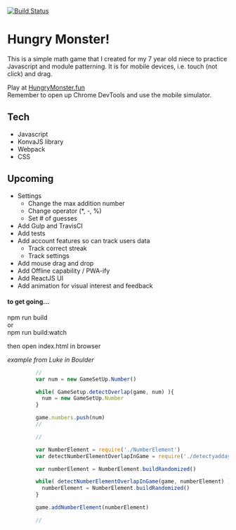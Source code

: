 [![Build Status](https://travis-ci.org/ShawnTe/hungry-monster-basic.svg?branch=master)](https://travis-ci.org/ShawnTe/hungry-monster-basic)

# Hungry Monster!

This is a simple math game that I created for my 7 year old niece to practice Javascript and module patterning. It is for mobile devices, i.e. touch (not click) and drag.  

Play at [HungryMonster.fun](http://hungrymonster.fun/)  
Remember to open up Chrome DevTools and use the mobile simulator.  

## Tech
* Javascript
* KonvaJS library
* Webpack
* CSS

## Upcoming
* Settings
  * Change the max addition number
  * Change operator (\*, \-, \%)
  * Set # of guesses
* Add Gulp and TravisCI
* Add tests
* Add account features so can track users data
  * Track correct streak
  * Track settings 
* Add mouse drag and drop
* Add Offline capability / PWA-ify
* Add ReactJS UI
* Add animation for visual interest and feedback


#### to get going...
npm run build  
or  
npm run build:watch

then open index.html in browser  

_example from Luke in Boulder_
```js
         //
         var num = new GameSetUp.Number()

         while( GameSetup.detectOverlap(game, num) ){
           num = new GameSetUp.Number
         }

         game.numbers.push(num)
         //

         //

         var NumberElement = require('./NumberElement')
         var detectNumberElementOverlapInGame = require('./detectyaddayadda')

         var numberElement = NumberElement.buildRandomized()

         while( detectNumberElementOverlapInGame(game, numberElement) ){
           numberElement = NumberElement.buildRandomized()
         }

         game.addNumberElement(numberElement)

         //
```
